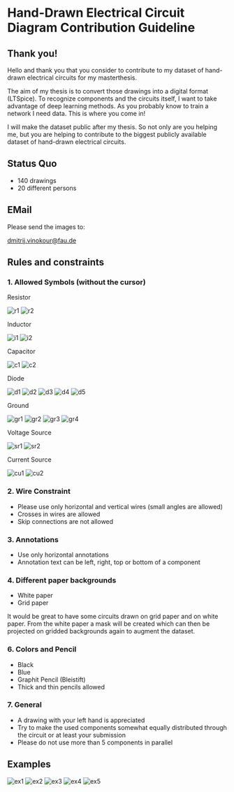 # Hand-Drawn Electrical Circuit Diagram Contribution Guideline

## Thank you!

Hello and thank you that you consider to contribute to my dataset of hand-drawn electrical circuits for my masterthesis.

The aim of my thesis is to convert those drawings into a digital format (LTSpice). To recognize components and the circuits itself, I want to take advantage of deep learning methods. As you probably know to train a network I need data. This is where you come in!

I will make the dataset public after my thesis. So not only are you helping me, but you are helping to contribute to the biggest publicly available dataset of hand-drawn electrical circuits.

## Status Quo

- 140 drawings
- 20 different persons

## EMail

Please send the images to:

dmitrij.vinokour@fau.de

## Rules and constraints

### 1. Allowed Symbols (without the cursor)

Resistor

![r1](resistor.png)
![r2](resistor2.png)

Inductor

![i1](inductor2.png)
![i2](inductor.png)

Capacitor

![c1](capacitor2.png)
![c2](capacitor.png)

Diode

![d1](diode5.png)
![d2](diode2.png)
![d3](diode.png)
![d4](diode3.png)
![d5](diode4.png)

Ground

![gr1](ground.png)
![gr2](ground3.png)
![gr3](ground4.png)
![gr4](ground2.png)

Voltage Source


![sr1](source2.png)
![sr2](source.png)

Current Source

![cu1](current.png)
![cu2](current2.png)



### 2. Wire Constraint

- Please use only horizontal and vertical wires (small angles are allowed)
- Crosses in wires are allowed
- Skip connections are not allowed

### 3. Annotations

- Use only horizontal annotations
- Annotation text can be left, right, top or bottom of a component

### 4. Different paper backgrounds

- White paper
- Grid paper

It would be great to have some circuits drawn on grid paper and on white paper. From the white paper a mask will be created which can then be projected on gridded backgrounds again to augment the dataset.

### 6. Colors and Pencil

- Black
- Blue
- Graphit Pencil (Bleistift)
- Thick and thin pencils allowed

### 7. General

- A drawing with your left hand is appreciated
- Try to make the used components somewhat equally distributed through the circuit or at least your submission
- Please do not use more than 5 components in parallel

## Examples

![ex1](ex1.png)
![ex2](ex2.png)
![ex3](ex3.png)
![ex4](ex4.png)
![ex5](ex5.png)
